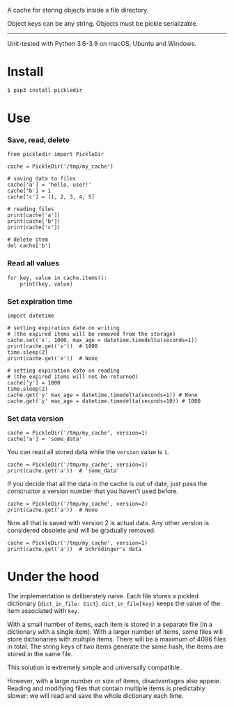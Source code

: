 A cache for storing objects inside a file directory.

Object keys can be any string. Objects must be pickle serializable.

---

Unit-tested with Python 3.6-3.9 on macOS, Ubuntu and Windows.

# Install

``` bash
$ pip3 install pickledir
```

# Use

### Save, read, delete

``` python3
from pickledir import PickleDir

cache = PickleDir('/tmp/my_cache')

# saving data to files
cache['a'] = 'hello, user!'
cache['b'] = 1
cache['c'] = [1, 2, 3, 4, 5]

# reading files
print(cache['a'])
print(cache['b'])
print(cache['c'])

# delete item
del cache['b']
```

### Read all values

``` python3
for key, value in cache.items():
    print(key, value)
```

### Set expiration time

``` python3    
import datetime

# setting expiration date on writing 
# (the expired items will be removed from the storage)
cache.set('x', 1000, max_age = datetime.timedelta(seconds=1))
print(cache.get('x'))  # 1000
time.sleep(2)     
print(cache.get('x'))  # None

# setting expiration date on reading
# (the expired items will not be returned)
cache['y'] = 1000
time.sleep(2)
cache.get('y' max_age = datetime.timedelta(seconds=1)) # None
cache.get('y' max_age = datetime.timedelta(seconds=10)) # 1000
```

### Set data version 

``` puthon3 
cache = PickleDir('/tmp/my_cache', version=1)
cache['a'] = 'some_data'
```

You can read all stored data while the `version` value is `1`.

``` python3 
cache = PickleDir('/tmp/my_cache', version=1)
print(cache.get('a'))  # 'some_data'
```

If you decide that all the data in the cache is out of date, just pass the 
constructor a version number that you haven't used before.

``` python3 
cache = PickleDir('/tmp/my_cache', version=2)
print(cache.get('a'))  # None
```

Now all that is saved with version 2 is actual data. Any other version is 
considered obsolete and will be gradually removed.

``` python3 
cache = PickleDir('/tmp/my_cache', version=1)
print(cache.get('a'))  # Schrödinger's data
```


# Under the hood

The implementation is deliberately naive. Each file stores a pickled dictionary
(`dict_in_file: Dict`).
`dict_in_file[key]` keeps the value of the item associated with `key`.

With a small number of items, each item is stored in a separate file (in a
dictionary with a single item). With a larger number of items, some files will
store dictionaries with multiple items. There will be a maximum of 4096 files in
total. The string keys of two items generate the same hash, the items are stored
in the same file.

This solution is extremely simple and universally compatible.

However, with a large number or size of items, disadvantages also appear.
Reading and modifying files that contain multiple items is predictably slower:
we will read and save the whole dictionary each time.


